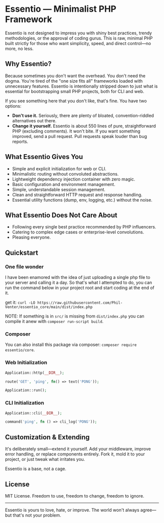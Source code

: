 # Essentio — Minimalist PHP Framework

Essentio is not designed to impress you with shiny best practices, trendy methodologies, or the approval of coding gurus. This is raw, minimal PHP built strictly for those who want simplicity, speed, and direct control—no more, no less.

## Why Essentio?

Because sometimes you don't want the overhead. You don't need the dogma. You're tired of the "one size fits all" frameworks loaded with unnecessary features. Essentio is intentionally stripped down to just what is essential for bootstrapping small PHP projects, both for CLI and web.

If you see something here that you don't like, that's fine. You have two options:

- **Don't use it.** Seriously, there are plenty of bloated, convention-riddled alternatives out there.
- **Change it yourself.** Essentio is about 550 lines of pure, straightforward PHP (excluding comments). It won't bite. If you want something improved, send a pull request. Pull requests speak louder than bug reports.

## What Essentio Gives You

- Simple and explicit initialization for web or CLI.
- Minimalistic routing without convoluted abstractions.
- Lightweight dependency injection container with zero magic.
- Basic configuration and environment management.
- Simple, understandable session management.
- Clean and straightforward HTTP request and response handling.
- Essential utility functions (dump, env, logging, etc.) without the noise.

## What Essentio Does Not Care About

- Following every single best practice recommended by PHP influencers.
- Catering to complex edge cases or enterprise-level convolutions.
- Pleasing everyone.

## Quickstart

### One file wonder

I have been enamored with the idea of just uploading a single php file to your server and calling it a day.
So that's what I attempted to do, you can run the command below in your project root and start coding at the end of it.

get it: `curl -LO https://raw.githubusercontent.com/Phil-Venter/essentio_core/main/dist/index.php`

NOTE: If something is in `src/` is missing from `dist/index.php` you can compile it anew with `composer run-script build`.

### Composer

You can also install this package via composer: `composer require essentio/core`.

### Web Initialization

```php
Application::http(__DIR__);

route('GET', 'ping', fn() => text('PONG'));

Application::run();
```

### CLI Initialization

```php
Application::cli(__DIR__);

command('ping', fn () => cli_log('PONG'));
```

## Customization & Extending

It's deliberately small—extend it yourself. Add your middleware, improve error handling, or replace components entirely. Fork it, mold it to your project, or just tweak what irritates you.

Essentio is a base, not a cage.

## License

MIT License. Freedom to use, freedom to change, freedom to ignore.

---

Essentio is yours to love, hate, or improve. The world won't always agree—but that's not your problem.
